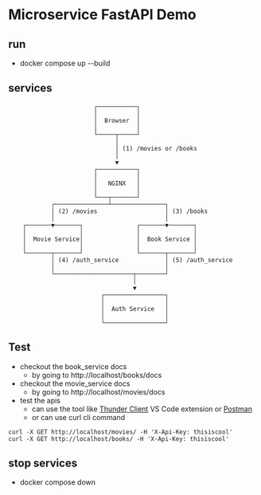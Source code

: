# Microservice FastAPI Demo

## run
- docker compose up --build

## services

                            ┌───────────┐
                            │           │
                            │  Browser  │
                            │           │
                            └─────┬─────┘
                                  │
                                  │ (1) /movies or /books
                                  │
                                  ▼
                            ┌───────────┐
                            │           │
                            │   NGINX   │
                            │           │
                            └───┬───────┘
                ┌───────────────┴───────────────┐
                │ (2) /movies                   │ (3) /books
                │                               │
        ┌───────▼───────┐               ┌───────▼───────┐
        │               │               │               │
        │  Movie Service│               │  Book Service │
        │               │               │               │
        └───────┬───────┘               └───────┬───────┘
                │ (4) /auth_service             │ (5) /auth_service
                │                               │
                └──────────────────────┬────────┘
                                       │
                                       ▼
                              ┌─────────────────┐
                              │                 │
                              │  Auth Service   │
                              │                 │
                              └─────────────────┘

## Test
- checkout the book_service docs
  - by going to http://localhost/books/docs
- checkout the movie_service docs
  - by going to http://localhost/movies/docs
- test the apis
  - can use the tool like [Thunder Client](https://marketplace.visualstudio.com/items?itemName=rangav.vscode-thunder-client) VS Code extension or [Postman](https://www.postman.com/)
  - or can use curl cli command
```
curl -X GET http://localhost/movies/ -H 'X-Api-Key: thisiscool'
curl -X GET http://localhost/books/ -H 'X-Api-Key: thisiscool'
```

## stop services
- docker compose down